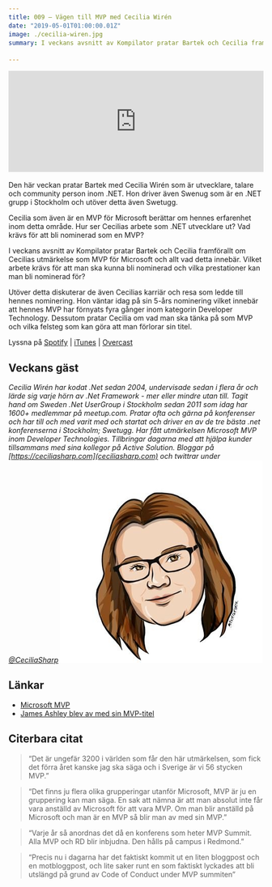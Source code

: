 ```yaml
---
title: 009 – Vägen till MVP med Cecilia Wirén
date: "2019-05-01T01:00:00.01Z"
image: ./cecilia-wiren.jpg
summary: I veckans avsnitt av Kompilator pratar Bartek och Cecilia framförallt om Cecilias utmärkelse som MVP för Microsoft och allt vad detta innebär. Vilket arbete krävs för att man ska kunna bli nominerad och vilka prestationer kan man bli nominerad för? 

---
```


<iframe height="200px" width="100%" frameborder="no" scrolling="no" seamless src="https://player.simplecast.com/778159fd-df30-46ce-9e8a-4cab3b874399?dark=false"></iframe>

Den här veckan pratar Bartek med Cecilia Wirén som är utvecklare, talare och community person inom .NET. Hon driver även Swenug som är en .NET grupp i Stockholm och utöver detta även Swetugg. 

Cecilia som även är en MVP för Microsoft berättar om hennes erfarenhet inom detta område. Hur ser Cecilias arbete som .NET utvecklare ut? Vad krävs för att bli nominerad som en MVP?

I veckans avsnitt av Kompilator pratar Bartek och Cecilia framförallt om Cecilias utmärkelse som MVP för Microsoft och allt vad detta innebär. Vilket arbete krävs för att man ska kunna bli nominerad och vilka prestationer kan man bli nominerad för? 

Utöver detta diskuterar de även Cecilias karriär och resa som ledde till hennes nominering. Hon väntar idag på sin 5-års nominering vilket innebär att hennes MVP har förnyats fyra gånger inom kategorin Developer Technology. Dessutom pratar Cecilia om vad man ska tänka på som MVP och vilka felsteg som kan göra att man förlorar sin titel.

Lyssna på [Spotify](https://open.spotify.com/episode/3RrSnveu8qvgCKlzAQ9u2P) | [iTunes](https://podcasts.apple.com/se/podcast/009-v%C3%A4gen-till-mvp-med-cecilia-wir%C3%A9n/id1455198510?i=1000436942554&l=en) | [Overcast](https://overcast.fm/+RBmnmqtwA)

## Veckans gäst
_Cecilia Wirén har kodat .Net sedan 2004, undervisade sedan i flera år och lärde sig varje hörn av .Net Framework - mer eller mindre utan till. Tagit hand om Sweden .Net UserGroup i Stockholm sedan 2011 som idag har 1600+ medlemmar på meetup.com. Pratar ofta och gärna på konferenser och har till och med varit med och startat och driver en av de tre bästa .net konferenserna i Stockholm; Swetugg. Har fått utmärkelsen Microsoft MVP inom Developer Technologies. Tillbringar dagarna med att hjälpa kunder tillsammans med sina kollegor på Active Solution. Bloggar på [https://ceciliasharp.com](ceciliasharp.com) och twittrar under [@CeciliaSharp](https://twitter.com/ceciliasharp)_
![Bild på Cecilia Wirén](./cecilia-wiren.jpg)

## Länkar

* [Microsoft MVP](https://mvp.microsoft.com)
* [James Ashley blev av med sin MVP-titel](https://twitter.com/jamesashley/status/1118164775048044544)

## Citerbara citat
> “Det är ungefär 3200 i världen som får den här utmärkelsen, som fick det förra året kanske jag ska säga och i Sverige är vi 56 stycken MVP.” 

> “Det finns ju flera olika grupperingar utanför Microsoft, MVP är ju en gruppering kan man säga. En sak att nämna är att man absolut inte får vara anställd av Microsoft för att vara MVP. Om man blir anställd på Microsoft och man är en MVP så blir man av med sin MVP.” 

> “Varje år så anordnas det då en konferens som heter MVP Summit. Alla MVP och RD blir inbjudna. Den hålls på campus i Redmond.” 

> “Precis nu i dagarna har det faktiskt kommit ut en liten bloggpost och en motbloggpost, och lite saker runt en som faktiskt lyckades att bli utslängd på grund av Code of Conduct under MVP summiten” 

